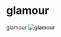 # glamour
glamour
![glamour](https://github.com/jhonjpg/glamour/assets/102936768/894e9a5f-73db-4a79-b634-168dea26e937)

